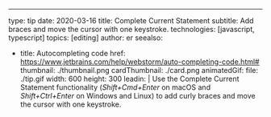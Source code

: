---
type: tip
date: 2020-03-16
title: Complete Current Statement
subtitle: Add braces and move the cursor with one keystroke.
technologies: [javascript, typescript]
topics: [editing]
author: er
seealso:
- title: Autocompleting code
  href: https://www.jetbrains.com/help/webstorm/auto-completing-code.html#
thumbnail: ./thumbnail.png
cardThumbnail: ./card.png
animatedGif:
  file: ./tip.gif
  width: 600
  height: 300
leadin: |
  Use the Complete Current Statement functionality (*Shift+Cmd+Enter* on macOS and *Shift+Ctrl+Enter* on 
  Windows and Linux) to add curly braces and move the cursor with one keystroke.


